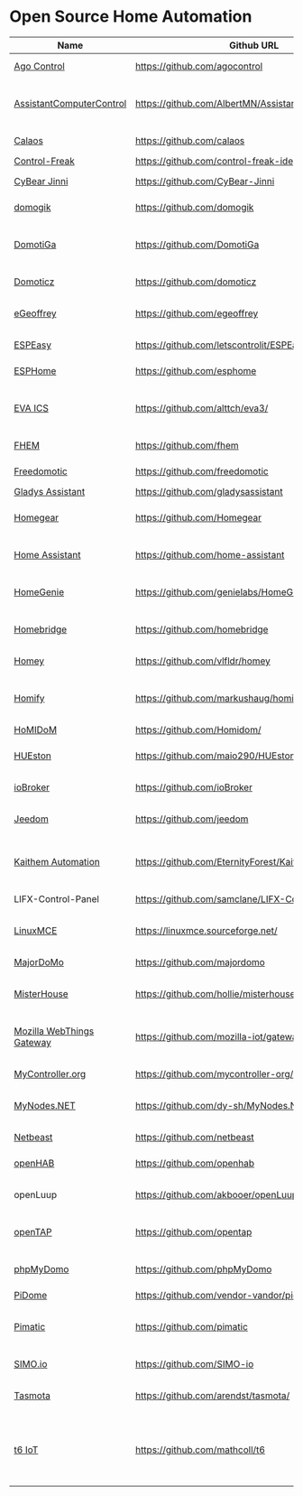
# Open Source Home Automation


Name|Github URL|Description  
--|--|------------------------------------------------------
[Ago Control](http://www.agocontrol.com)|https://github.com/agocontrol|framework for device control
[AssistantComputerControl](https://assistantcomputercontrol.com)|https://github.com/AlbertMN/AssistantComputerControl|Google Home, Amazon Alexa and Microsoft Cortana assistants  
[Calaos](https://calaos.fr/)| https://github.com/calaos |C++ HA server daemon
[Control-Freak](https://controlfreak.guru)|https://github.com/control-freak-ide|discontinued 
[CyBear Jinni](https://cybearjinni.com)|https://github.com/CyBear-Jinni|smart home platform
[domogik](https://domogik.readthedocs.io/en)|https://github.com/domogik|discontinued last commit 2019
[DomotiGa](https://domotiga.nl)|https://github.com/DomotiGa|Home Automation Software written in Gambas Basic and runs on Linux
[Domoticz](https://www.domoticz.com)|https://github.com/domoticz|home automation system
[eGeoffrey](https://www.egeoffrey.com/)|https://github.com/egeoffrey|flexible and extensible framework
[ESPEasy](https://www.letscontrolit.com/wiki/index.php/ESPEasy)|https://github.com/letscontrolit/ESPEasy|Easy firmware for Domoticz
[ESPHome](https://esphome.io)|https://github.com/esphome|control your ESP8266/ESP32
[EVA ICS](https://www.eva-ics.com)|https://github.com/alttch/eva3/|automated control and monitoring systems development
[FHEM](https://fhem.de)|https://github.com/fhem|perl server for house automation
[Freedomotic](http://www.freedomotic.com)|https://github.com/freedomotic|(IoT) development framework
[Gladys Assistant](https://gladysassistant.com)|https://github.com/gladysassistant|NodeJS
[Homegear](https://www.homegear.eu)|https://github.com/Homegear|Connect Homematic to openHAB/NodeRED
[Home Assistant](https://home-assistant.io)|https://github.com/home-assistant|home automation platform running on Python 3
[HomeGenie](https://homegenie.it)|https://github.com/genielabs/HomeGenie|Home Automaton Server in the Internet Of Things
[Homebridge](https://homebridge.io)|https://github.com/homebridge|lightweight NodeJS server emulates iOS HomeKit API
[Homey](https://www.athom.com/)|https://github.com/vlfldr/homey|home server dashboard
[Homify](https://homify.haugmarkus.de)|https://github.com/markushaug/homify|smart-home platform running on PHP using the Laravel framework
[HoMIDoM](http://www.homidom.com/)|https://github.com/Homidom/|windows domotic
[HUEston](https://github.com/SplittyDev/hueston)|https://github.com/maio290/HUEston|Rust GUI for Philips HUE Lamps under Windows
[ioBroker](https://www.iobroker.net)|https://github.com/ioBroker|integration platform for IOT
[Jeedom](https://www.jeedom.com)|https://github.com/jeedom|complete home-automation software
[Kaithem Automation](https://www.youtube.com/watch?v=Ed1lx-aaTiI)|https://github.com/EternityForest/KaithemAutomation|Python-based home automation server and web IDE.
LIFX-Control-Panel|https://github.com/samclane/LIFX-Control-Panel|LIFX-brand smart-bulbs
[LinuxMCE](http://linuxmce.org)|https://linuxmce.sourceforge.net/|Linux Based home automation software
[MajorDoMo]()|https://github.com/majordomo|Major Domestic Module
[MisterHouse](http://misterhouse.sourceforge.net)|https://github.com/hollie/misterhouse|Pearl home automation program
[Mozilla WebThings Gateway](http://iot.mozilla.org/gateway)|https://github.com/mozilla-iot/gateway|software distribution for smart home gateways
[MyController.org](http://mycontroller.org/)|https://github.com/mycontroller-org/|Controller MySensors devices
[MyNodes.NET](http://www.mynodes.net/)|https://github.com/dy-sh/MyNodes.NET|create your smart devices, automate them
[Netbeast](http://netbeast.co)|https://github.com/netbeast|IoT development platform
[openHAB](https://www.openhab.org)|https://github.com/openhab|Java-based home automation
openLuup|https://github.com/akbooer/openLuup|ure-Lua open-source emulation of Vera Luup
[openTAP](https://blog.opentap.io/opentap-for-home-automation)|https://github.com/opentap|unique path to automate your residence
[phpMyDomo](https://www.phpmydomo.org)|https://github.com/phpMyDomo|Control any Home Automation Software
[PiDome](http://www.pidome.org/)|https://github.com/vendor-vandor/pidome-unofficial|set of tools
[Pimatic](http://pimatic.org/)|https://github.com/pimatic|ome automation server and framework for the raspberry pi 
[SIMO.io](http://simo.io)|https://github.com/SIMO-io|smart home automation
[Tasmota](https://tasmota.github.io/docs)|https://github.com/arendst/tasmota/|ESP8266 with easy configuration using webUI
[t6 IoT](https://api.internetcollaboratif.info)|https://github.com/mathcoll/t6|IoT platform to connect physical Objects with time-series DB and perform Data Analysis

